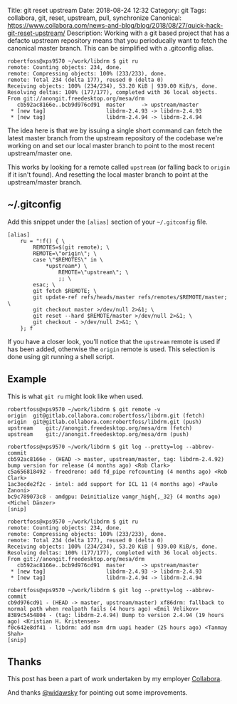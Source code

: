 Title: git reset upstream
Date: 2018-08-24 12:32
Category: git
Tags: collabora, git, reset, upstream, pull, synchronize
Canonical: https://www.collabora.com/news-and-blog/blog/2018/08/27/quick-hack-git-reset-upstream/
Description: Working with a git based project that has a defacto upstream repository means that you perioducally want to fetch the canonical master branch. This can be simplified with a .gitconfig alias.

    robertfoss@xps9570 ~/work/libdrm $ git ru
    remote: Counting objects: 234, done.
    remote: Compressing objects: 100% (233/233), done.
    remote: Total 234 (delta 177), reused 0 (delta 0)
    Receiving objects: 100% (234/234), 53.20 KiB | 939.00 KiB/s, done.
    Resolving deltas: 100% (177/177), completed with 36 local objects.
    From git://anongit.freedesktop.org/mesa/drm
       cb592ac8166e..bcb9d976cd91  master     -> upstream/master
     * [new tag]                   libdrm-2.4.93 -> libdrm-2.4.93
     * [new tag]                   libdrm-2.4.94 -> libdrm-2.4.94

The idea here is that we by issuing a single short command can fetch the
latest master branch from the upstream repository of the codebase we're
working on and set our local master branch to point to the most recent
upstream/master one.

This works by looking for a remote called `upstream` (or falling back to
`origin` if it isn't found). And resetting the local master branch to point at
the upstream/master branch.


## ~/.gitconfig
Add this snippet under the `[alias]` section of your `~/.gitconfig` file.

    [alias]
        ru = "!f() { \
            REMOTES=$(git remote); \
            REMOTE=\"origin\"; \
            case \"$REMOTES\" in \
                *upstream*) \
                    REMOTE=\"upstream\"; \
                    ;; \
           	esac; \
            git fetch $REMOTE; \
            git update-ref refs/heads/master refs/remotes/$REMOTE/master; \
            git checkout master >/dev/null 2>&1; \
            git reset --hard $REMOTE/master >/dev/null 2>&1; \
            git checkout - >/dev/null 2>&1; \
        }; f

If you have a closer look, you'll notice that the `upstream` remote is used if
has been added, otherwise the `origin` remote is used. This selection is
done using git running a shell script.

## Example
This is what `git ru` might look like when used.

    robertfoss@xps9570 ~/work/libdrm $ git remote -v
    origin	git@gitlab.collabora.com:robertfoss/libdrm.git (fetch)
    origin	git@gitlab.collabora.com:robertfoss/libdrm.git (push)
    upstream	git://anongit.freedesktop.org/mesa/drm (fetch)
    upstream	git://anongit.freedesktop.org/mesa/drm (push)

    robertfoss@xps9570 ~/work/libdrm $ git log --pretty=log --abbrev-commit
    cb592ac8166e - (HEAD -> master, upstream/master, tag: libdrm-2.4.92) bump version for release (4 months ago) <Rob Clark>
    c5a656818492 - freedreno: add fd_pipe refcounting (4 months ago) <Rob Clark>
    1ac3ecde2f2c - intel: add support for ICL 11 (4 months ago) <Paulo Zanoni>
    bc9c789073c8 - amdgpu: Deinitialize vamgr_high{,_32} (4 months ago) <Michel Dänzer>
    [snip]

    robertfoss@xps9570 ~/work/libdrm $ git ru
    remote: Counting objects: 234, done.
    remote: Compressing objects: 100% (233/233), done.
    remote: Total 234 (delta 177), reused 0 (delta 0)
    Receiving objects: 100% (234/234), 53.20 KiB | 939.00 KiB/s, done.
    Resolving deltas: 100% (177/177), completed with 36 local objects.
    From git://anongit.freedesktop.org/mesa/drm
       cb592ac8166e..bcb9d976cd91  master     -> upstream/master
     * [new tag]                   libdrm-2.4.93 -> libdrm-2.4.93
     * [new tag]                   libdrm-2.4.94 -> libdrm-2.4.94

    robertfoss@xps9570 ~/work/libdrm $ git log --pretty=log --abbrev-commit
    cb9d976cd91 - (HEAD -> master, upstream/master) xf86drm: fallback to normal path when realpath fails (4 hours ago) <Emil Velikov>
    8389c5454804 - (tag: libdrm-2.4.94) Bump to version 2.4.94 (19 hours ago) <Kristian H. Kristensen>
    f0c642e8df41 - libdrm: add msm drm uapi header (25 hours ago) <Tanmay Shah>
    [snip]


## Thanks

This post has been a part of work undertaken by my employer [Collabora](http://www.collabora.com).

And thanks [@widawsky](https://twitter.com/widawsky) for pointing out some
improvements.
